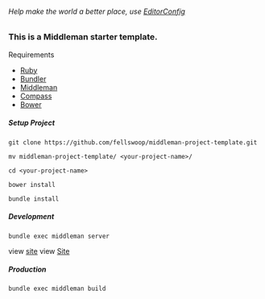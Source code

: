 ###### Help make the world a better place, use [EditorConfig](http://editorconfig.org/)

### This is a Middleman starter template.
Requirements
- [Ruby](https://www.ruby-lang.org/en/)
- [Bundler](http://bundler.io/)
- [Middleman](http://middlemanapp.com/)
- [Compass](http://compass-style.org/)
- [Bower](http://bower.io/)

##### Setup Project
```
git clone https://github.com/fellswoop/middleman-project-template.git
```
```
mv middleman-project-template/ <your-project-name>/
```
```
cd <your-project-name>
```
```
bower install
```
```
bundle install
```

##### Development
```
bundle exec middleman server
```
view [site](http://0.0.0.0:4567)
view <a href="http://0.0.0.0:4567" target="_blank">Site</a>

##### Production
```
bundle exec middleman build
```

